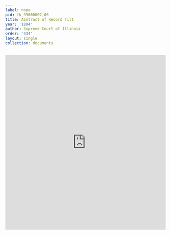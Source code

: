 ```yaml
---
label: nope
pid: fk_99000002_06
title: Abstract of Record Tilt
year: '1894'
author: Supreme Court of Illinois
order: '434'
layout: single
collection: documents
---
```

<iframe src="https://northwestern.app.box.com/embed/s/ep18levvv9xm3exy95h84umqj0t4u6m7?sortColumn=date&view=list" width="100%" height="550" frameborder="0" allowfullscreen webkitallowfullscreen msallowfullscreen></iframe>
